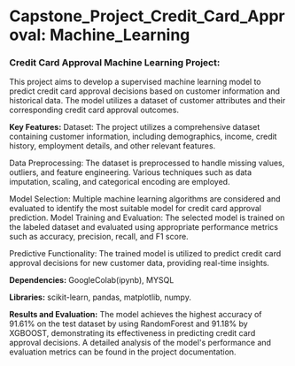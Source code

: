 # Capstone_Project_Credit_Card_Approval: Machine_Learning

### Credit Card Approval Machine Learning Project:
This project aims to develop a supervised machine learning model to predict credit card approval decisions based on customer information and historical data. The model utilizes a dataset of customer attributes and their corresponding credit card approval outcomes.

**Key Features:**
Dataset: The project utilizes a comprehensive dataset containing customer information, including demographics, income, credit history, employment details, and other relevant features.

Data Preprocessing: The dataset is preprocessed to handle missing values, outliers, and feature engineering. Various techniques such as data imputation, scaling, and categorical encoding are employed.

Model Selection: Multiple machine learning algorithms are considered and evaluated to identify the most suitable model for credit card approval prediction.
Model Training and Evaluation: The selected model is trained on the labeled dataset and evaluated using appropriate performance metrics such as accuracy, precision, recall, and F1 score.

Predictive Functionality: The trained model is utilized to predict credit card approval decisions for new customer data, providing real-time insights.

**Dependencies:**
GoogleColab(ipynb),
MYSQL

**Libraries:** scikit-learn,
pandas, matplotlib, numpy.

**Results and Evaluation:**
The model achieves the highest accuracy of 91.61% on the test dataset by using RandomForest and 91.18% by XGBOOST, demonstrating its effectiveness in predicting credit card approval decisions.
A detailed analysis of the model's performance and evaluation metrics can be found in the project documentation.

